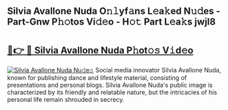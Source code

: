 ## Silvia Avallone Nuda O𝚗𝚕yf𝚊ns L𝚎a𝚔ed N𝚞𝚍es - Part-Gnw P𝚑𝚘tos Vi𝚍𝚎o - H𝚘𝚝 Part L𝚎a𝚔s jwjI8

# <h2><a href="http://kf36cgc.oniu.top/?m=Silvia+Avallone+Nuda">🔗👉 🔴 Silvia Avallone Nuda P𝚑ot𝚘𝚜 V𝚒d𝚎o</a></h2>

[![Silvia Avallone Nuda Nu𝚍e𝚜](https://i.imgur.com/0qMVB7G.gif)](http://kf36cgc.oniu.top/?m=Silvia+Avallone+Nuda)
Social media innovator Silvia Avallone Nuda, known for publishing dance and lifestyle material, consisting of presentations and personal blogs. Silvia Avallone Nuda's public image is characterized by its friendly and relatable nature, but the intricacies of his personal life remain shrouded in secrecy.  
